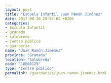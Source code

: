 ```yaml
---
layout: post
title: "Escuela Infantil Juan Ramón Jiménez"
date: 2017-09-20 20:57:05 +0200
categories:
- Escuela Infantil
- granada
- salobrena
- Centro público
- guarderia
name: "Juan Ramón Jiménez"
province: "Granada"
location: "Salobreña"
code: "18008129"
type: "Centro público"
permalink: /guarderias/juan-ramon-jimenez.html
---
```

